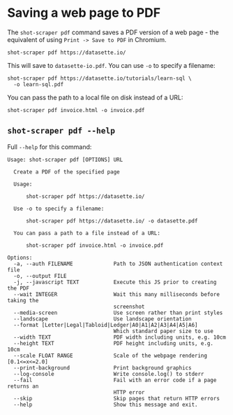 # Saving a web page to PDF

The `shot-scraper pdf` command saves a PDF version of a web page - the equivalent of using `Print -> Save to PDF` in Chromium.

    shot-scraper pdf https://datasette.io/

This will save to `datasette-io.pdf`. You can use `-o` to specify a filename:

    shot-scraper pdf https://datasette.io/tutorials/learn-sql \
      -o learn-sql.pdf

You can pass the path to a local file on disk instead of a URL:

    shot-scraper pdf invoice.html -o invoice.pdf

## `shot-scraper pdf --help`

Full `--help` for this command:

<!-- [[[cog
import cog
from shot_scraper import cli
from click.testing import CliRunner
runner = CliRunner()
result = runner.invoke(cli.cli, ["pdf", "--help"])
help = result.output.replace("Usage: cli", "Usage: shot-scraper")
cog.out(
    "```\n{}\n```\n".format(help.strip())
)
]]] -->
```
Usage: shot-scraper pdf [OPTIONS] URL

  Create a PDF of the specified page

  Usage:

      shot-scraper pdf https://datasette.io/

  Use -o to specify a filename:

      shot-scraper pdf https://datasette.io/ -o datasette.pdf

  You can pass a path to a file instead of a URL:

      shot-scraper pdf invoice.html -o invoice.pdf

Options:
  -a, --auth FILENAME             Path to JSON authentication context file
  -o, --output FILE
  -j, --javascript TEXT           Execute this JS prior to creating the PDF
  --wait INTEGER                  Wait this many milliseconds before taking the
                                  screenshot
  --media-screen                  Use screen rather than print styles
  --landscape                     Use landscape orientation
  --format [Letter|Legal|Tabloid|Ledger|A0|A1|A2|A3|A4|A5|A6]
                                  Which standard paper size to use
  --width TEXT                    PDF width including units, e.g. 10cm
  --height TEXT                   PDF height including units, e.g. 10cm
  --scale FLOAT RANGE             Scale of the webpage rendering  [0.1<=x<=2.0]
  --print-background              Print background graphics
  --log-console                   Write console.log() to stderr
  --fail                          Fail with an error code if a page returns an
                                  HTTP error
  --skip                          Skip pages that return HTTP errors
  --help                          Show this message and exit.
```
<!-- [[[end]]] -->
